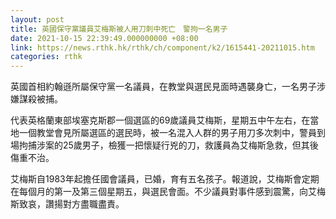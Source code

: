 ```yaml
---
layout: post
title: 英國保守黨議員艾梅斯被人用刀刺中死亡　警拘一名男子
date: 2021-10-15 22:39:49.000000000 +08:00
link: https://news.rthk.hk/rthk/ch/component/k2/1615441-20211015.htm
categories: rthk
---
```


英國首相約翰遜所屬保守黨一名議員，在教堂與選民見面時遇襲身亡，一名男子涉嫌謀殺被捕。

代表英格蘭東部埃塞克斯郡一個選區的69歲議員艾梅斯，星期五中午左右，在當地一個教堂會見所屬選區的選民時，被一名混入人群的男子用刀多次刺中，警員到場拘捕涉案的25歲男子，檢獲一把懷疑行兇的刀，救護員為艾梅斯急救，但其後傷重不治。

艾梅斯自1983年起擔任國會議員，已婚，育有五名孩子。報道說，艾梅斯會定期在每個月的第一及第三個星期五，與選民會面。不少議員對事件感到震驚，向艾梅斯致哀，讚揚對方盡職盡責。
